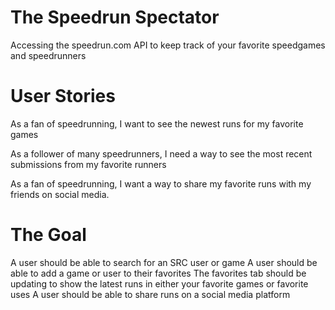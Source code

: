 # The Speedrun Spectator
Accessing the speedrun.com API to keep track of your favorite speedgames and speedrunners

# User Stories
As a fan of speedrunning, I want to see the newest runs for my favorite games

As a follower of many speedrunners, I need a way to see the most recent submissions from my favorite runners

As a fan of speedrunning, I want a way to share my favorite runs with my friends on social media.

# The Goal
A user should be able to search for an SRC user or game
A user should be able to add a game or user to their favorites
The favorites tab should be updating to show the latest runs in either your favorite games or favorite uses
A user should be able to share runs on a social media platform
